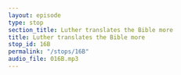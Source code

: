 ```yaml
---
layout: episode
type: stop
section_title: Luther translates the Bible more
title: Luther translates the Bible more
stop_id: 16B
permalink: "/stops/16B"
audio_file: 016B.mp3
---
```


